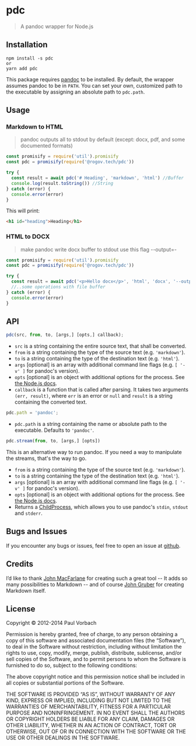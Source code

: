 # pdc

> A pandoc wrapper for Node.js

## Installation

~~~
npm install -s pdc
or
yarn add pdc
~~~

This package requires [pandoc](http://johnmacfarlane.net/pandoc/) to be
installed. By default, the wrapper assumes pandoc to be in `PATH`. You can set
your own, customized path to the executable by assigning an absolute path to
`pdc.path`.

## Usage

### Markdown to HTML
> pandoc outputs all to stdout by default (except: docx, pdf, and some documented formats)
~~~ js
const promisify = require('util').promisify
const pdc = promisify(require('@rogov.tech/pdc'))

try {
  const result = await pdc('# Heading', 'markdown', 'html') //Buffer
  console.log(result.toString()) //String
} catch (error) {
  console.error(error)
}
~~~

This will print:

~~~ html
<h1 id="heading">Heading</h1>
~~~


### HTML to DOCX
> make pandoc write docx buffer to stdout use this flag --output=-
~~~ js
const promisify = require('util').promisify
const pdc = promisify(require('@rogov.tech/pdc'))

try {
  const result = await pdc('<p>Hello docx</p>', 'html', 'docx', '--output=-') //Buffer
  //..some operations with file buffer
} catch (error) {
  console.error(error)
}
~~~


## API

~~~ js
pdc(src, from, to, [args,] [opts,] callback);
~~~

  * `src` is a string containing the entire source text, that shall be
    converted.
  * `from` is a string containing the type of the source text (e.g.
    `'markdown'`).
  * `to` is a string containing the type of the destination text (e.g.
    `'html'`).
  * `args` [optional] is an array with additional command line flags (e.g.
    `[ '-v' ]` for pandoc's version).
  * `opts` [optional] is an object with additional options for the process. See
    [the Node.js docs][spawn].
  * `callback` is a function that is called after parsing. It takes two
    arguments `(err, result)`, where `err` is an error or `null` and `result` is
    a string containing the converted text.

~~~ js
pdc.path = 'pandoc';
~~~

  * `pdc.path` is a string containing the name or absolute path to the
    executable. Defaults to `'pandoc'`.

~~~ js
pdc.stream(from, to, [args,] [opts])
~~~

This is an alternative way to run pandoc. If you need a way to manipulate the
streams, that's the way to go.

  * `from` is a string containing the type of the source text (e.g.
    `'markdown'`).
  * `to` is a string containing the type of the destination text (e.g.
    `'html'`).
  * `args` [optional] is an array with additional command line flags (e.g.
    `[ '-v' ]` for pandoc's version).
  * `opts` [optional] is an object with additional options for the process. See
    [the Node.js docs][spawn].
  * Returns a [ChildProcess], which allows you to use pandoc's `stdin`, `stdout`
    and `stderr`.

[spawn]: http://nodejs.org/api/child_process.html#child_process_child_process_spawn_command_args_options
[ChildProcess]: http://nodejs.org/api/child_process.html#child_process_class_childprocess

## Bugs and Issues

If you encounter any bugs or issues, feel free to open an issue at
[github](https://github.com/irogov/node-pdc/issues).

## Credits

I’d like to thank [John MacFarlane](http://johnmacfarlane.net/) for creating
such a great tool -- It adds so many possibilities to Markdown -- and of course
[John Gruber](http://daringfireball.net/) for creating Markdown itself.

## License

Copyright © 2012-2014 Paul Vorbach

Permission is hereby granted, free of charge, to any person obtaining a copy of
this software and associated documentation files (the “Software”), to deal in
the Software without restriction, including without limitation the rights to
use, copy, modify, merge, publish, distribute, sublicense, and/or sell copies of
the Software, and to permit persons to whom the Software is furnished to do so,
subject to the following conditions:

The above copyright notice and this permission notice shall be included in all
copies or substantial portions of the Software.

THE SOFTWARE IS PROVIDED “AS IS”, WITHOUT WARRANTY OF ANY KIND, EXPRESS OR
IMPLIED, INCLUDING BUT NOT LIMITED TO THE WARRANTIES OF MERCHANTABILITY, FITNESS
FOR A PARTICULAR PURPOSE AND NONINFRINGEMENT. IN NO EVENT SHALL THE AUTHORS OR
COPYRIGHT HOLDERS BE LIABLE FOR ANY CLAIM, DAMAGES OR OTHER LIABILITY, WHETHER
IN AN ACTION OF CONTRACT, TORT OR OTHERWISE, OUT OF OR IN CONNECTION WITH THE
SOFTWARE OR THE USE OR OTHER DEALINGS IN THE SOFTWARE.
